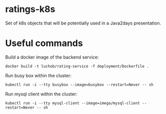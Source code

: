 # ratings-k8s

Set of k8s objects that will be potentially used in a Java2days presentation.

# Useful commands

Build a docker image of the backend service:

`docker build -t luchob/rating-service -f deployment/Dockerfile .`

Run busy box within the cluster:

`kubectl run -i --tty busybox --image=busybox --restart=Never -- sh`

Run mysql client within the cluster:

`kubectl run -i --tty mysql-client --image=imega/mysql-client --restart=Never -- sh`
